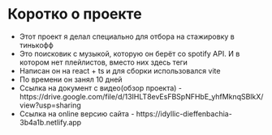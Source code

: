 <h1>Коротко о проекте</h1>
<ul>
  <li>Этот проект я делал специально для отбора на стажировку в тинькофф</li>
  <li>Это поисковик с музыкой, которую он берёт со spotify API. И в котором нет плейлистов, вместо них здесь теги</li>
  <li>Написан он на react + ts и для сборки использовался vite</li>
  <li>По времени он занял 10 дней</li>
  <li>Ссылка на документ с видео(обзор проекта) - https://drive.google.com/file/d/13IHLT8evEsFBSpNFHbE_yhfMknqSBlkX/view?usp=sharing</li>
  <li>Ссылка на online версию сайта - https://idyllic-dieffenbachia-3b4a1b.netlify.app</li>
</ul>
